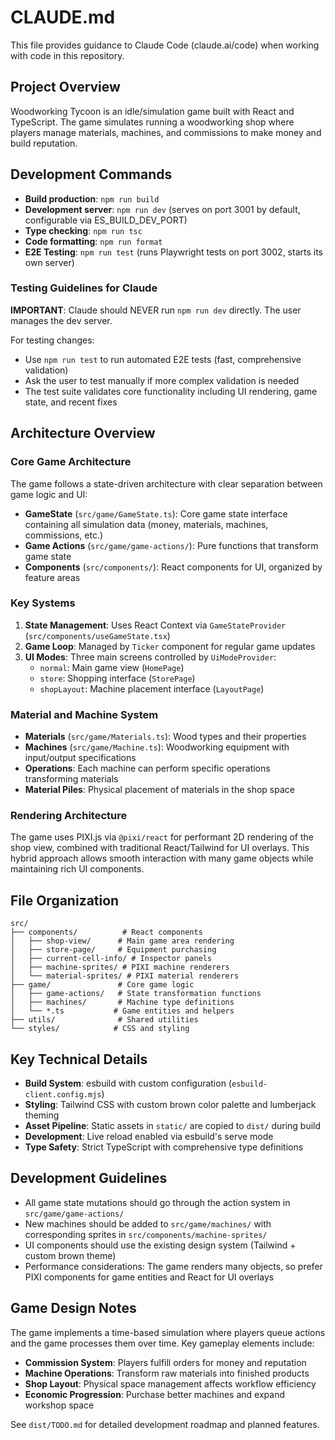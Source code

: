 # CLAUDE.md

This file provides guidance to Claude Code (claude.ai/code) when working with code in this repository.

## Project Overview

Woodworking Tycoon is an idle/simulation game built with React and TypeScript. The game simulates running a woodworking shop where players manage materials, machines, and commissions to make money and build reputation.

## Development Commands

- **Build production**: `npm run build`
- **Development server**: `npm run dev` (serves on port 3001 by default, configurable via ES_BUILD_DEV_PORT)
- **Type checking**: `npm run tsc`
- **Code formatting**: `npm run format`
- **E2E Testing**: `npm run test` (runs Playwright tests on port 3002, starts its own server)

### Testing Guidelines for Claude

**IMPORTANT**: Claude should NEVER run `npm run dev` directly. The user manages the dev server.

For testing changes:
- Use `npm run test` to run automated E2E tests (fast, comprehensive validation)
- Ask the user to test manually if more complex validation is needed
- The test suite validates core functionality including UI rendering, game state, and recent fixes

## Architecture Overview

### Core Game Architecture

The game follows a state-driven architecture with clear separation between game logic and UI:

- **GameState** (`src/game/GameState.ts`): Core game state interface containing all simulation data (money, materials, machines, commissions, etc.)
- **Game Actions** (`src/game/game-actions/`): Pure functions that transform game state
- **Components** (`src/components/`): React components for UI, organized by feature areas

### Key Systems

1. **State Management**: Uses React Context via `GameStateProvider` (`src/components/useGameState.tsx`)
2. **Game Loop**: Managed by `Ticker` component for regular game updates
3. **UI Modes**: Three main screens controlled by `UiModeProvider`:
   - `normal`: Main game view (`HomePage`)
   - `store`: Shopping interface (`StorePage`)
   - `shopLayout`: Machine placement interface (`LayoutPage`)

### Material and Machine System

- **Materials** (`src/game/Materials.ts`): Wood types and their properties
- **Machines** (`src/game/Machine.ts`): Woodworking equipment with input/output specifications
- **Operations**: Each machine can perform specific operations transforming materials
- **Material Piles**: Physical placement of materials in the shop space

### Rendering Architecture

The game uses PIXI.js via `@pixi/react` for performant 2D rendering of the shop view, combined with traditional React/Tailwind for UI overlays. This hybrid approach allows smooth interaction with many game objects while maintaining rich UI components.

## File Organization

```
src/
├── components/          # React components
│   ├── shop-view/      # Main game area rendering
│   ├── store-page/     # Equipment purchasing
│   ├── current-cell-info/ # Inspector panels
│   ├── machine-sprites/ # PIXI machine renderers
│   └── material-sprites/ # PIXI material renderers
├── game/               # Core game logic
│   ├── game-actions/   # State transformation functions
│   ├── machines/       # Machine type definitions
│   └── *.ts           # Game entities and helpers
├── utils/              # Shared utilities
└── styles/            # CSS and styling
```

## Key Technical Details

- **Build System**: esbuild with custom configuration (`esbuild-client.config.mjs`)
- **Styling**: Tailwind CSS with custom brown color palette and lumberjack theming
- **Asset Pipeline**: Static assets in `static/` are copied to `dist/` during build
- **Development**: Live reload enabled via esbuild's serve mode
- **Type Safety**: Strict TypeScript with comprehensive type definitions

## Development Guidelines

- All game state mutations should go through the action system in `src/game/game-actions/`
- New machines should be added to `src/game/machines/` with corresponding sprites in `src/components/machine-sprites/`
- UI components should use the existing design system (Tailwind + custom brown theme)
- Performance considerations: The game renders many objects, so prefer PIXI components for game entities and React for UI overlays

## Game Design Notes

The game implements a time-based simulation where players queue actions and the game processes them over time. Key gameplay elements include:

- **Commission System**: Players fulfill orders for money and reputation
- **Machine Operations**: Transform raw materials into finished products
- **Shop Layout**: Physical space management affects workflow efficiency
- **Economic Progression**: Purchase better machines and expand workshop space

See `dist/TODO.md` for detailed development roadmap and planned features.